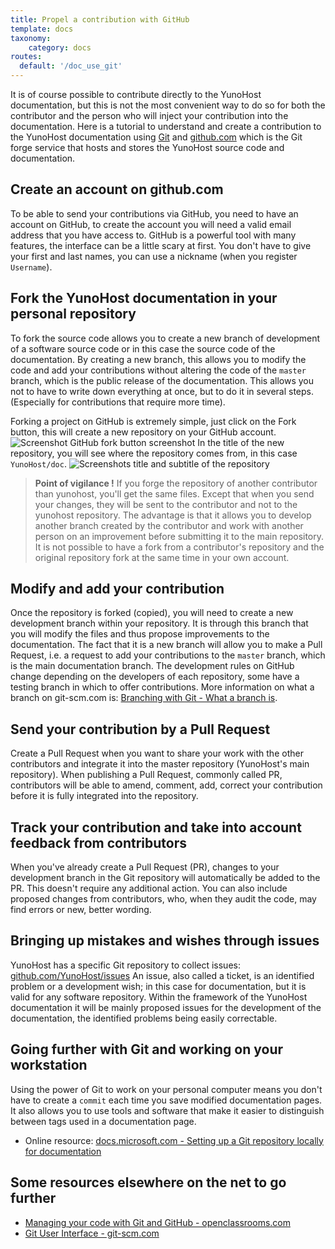 ```yaml
---
title: Propel a contribution with GitHub
template: docs
taxonomy:
    category: docs
routes:
  default: '/doc_use_git'
---
```


It is of course possible to contribute directly to the YunoHost documentation, but this is not the most convenient way to do so for both the contributor and the person who will inject your contribution into the documentation. Here is a tutorial to understand and create a contribution to the YunoHost documentation using [Git](https://git-scm.com/) and [github.com](http://github.com/) which is the Git forge service that hosts and stores the YunoHost source code and documentation.

## Create an account on github.com
To be able to send your contributions via GitHub, you need to have an account on GitHub, to create the account you will need a valid email address that you have access to. GitHub is a powerful tool with many features, the interface can be a little scary at first.
You don't have to give your first and last names, you can use a nickname (when you register `Username`).

## Fork the YunoHost documentation in your personal repository
To fork the source code allows you to create a new branch of development of a software source code or in this case the source code of the documentation. By creating a new branch, this allows you to modify the code and add your contributions without altering the code of the `master` branch, which is the public release of the documentation. This allows you not to have to write down everything at once, but to do it in several steps. (Especially for contributions that require more time).

Forking a project on GitHub is extremely simple, just click on the Fork button, this will create a new repository on your GitHub account.
![Screenshot GitHub fork button screenshot](image://github_fork_button.png)
In the title of the new repository, you will see where the repository comes from, in this case `YunoHost/doc`.
![Screenshots title and subtitle of the repository](image://github_fork_title.png)

> **Point of vigilance !**
> If you forge the repository of another contributor than yunohost, you'll get the same files. Except that when you send your changes, they will be sent to the contributor and not to the yunohost repository. The advantage is that it allows you to develop another branch created by the contributor and work with another person on an improvement before submitting it to the main repository.
> It is not possible to have a fork from a contributor's repository and the original repository fork at the same time in your own account.

## Modify and add your contribution
Once the repository is forked (copied), you will need to create a new development branch within your repository. It is through this branch that you will modify the files and thus propose improvements to the documentation. The fact that it is a new branch will allow you to make a Pull Request, i.e. a request to add your contributions to the `master` branch, which is the main documentation branch. The development rules on GitHub change depending on the developers of each repository, some have a testing branch in which to offer contributions.
More information on what a branch on git-scm.com is: [Branching with Git - What a branch is](https://git-scm.com/book/fr/v1/Les-branches-avec-Git-Ce-qu-est-une-branche).

## Send your contribution by a Pull Request
Create a Pull Request when you want to share your work with the other contributors and integrate it into the master repository (YunoHost's main repository). When publishing a Pull Request, commonly called PR, contributors will be able to amend, comment, add, correct your contribution before it is fully integrated into the repository.

## Track your contribution and take into account feedback from contributors
When you've already create a Pull Request (PR), changes to your development branch in the Git repository will automatically be added to the PR. This doesn't require any additional action. You can also include proposed changes from contributors, who, when they audit the code, may find errors or new, better wording.

## Bringing up mistakes and wishes through issues
YunoHost has a specific Git repository to collect issues: [github.com/YunoHost/issues](https://github.com/YunoHost/issues)
An issue, also called a ticket, is an identified problem or a development wish; in this case for documentation, but it is valid for any software repository. Within the framework of the YunoHost documentation it will be mainly proposed issues for the development of the documentation, the identified problems being easily correctable.

## Going further with Git and working on your workstation
Using the power of Git to work on your personal computer means you don't have to create a `commit` each time you save modified documentation pages. It also allows you to use tools and software that make it easier to distinguish between tags used in a documentation page.

- Online resource: [docs.microsoft.com - Setting up a Git repository locally for documentation](https://docs.microsoft.com/fr-fr/contribute/get-started-setup-local)

## Some resources elsewhere on the net to go further
 - [Managing your code with Git and GitHub - openclassrooms.com](https://openclassrooms.com/fr/courses/2342361-gerez-votre-code-avec-git-et-github)
 - [Git User Interface - git-scm.com](https://git-scm.com/download/gui/linux)
